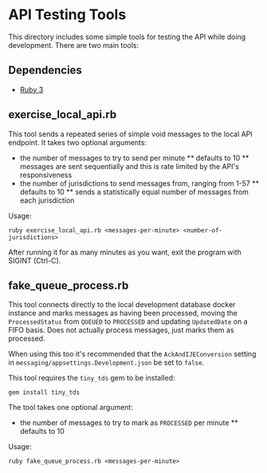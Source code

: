 # API Testing Tools

This directory includes some simple tools for testing the API while doing development. There are two main tools:

## Dependencies

- [Ruby 3](https://www.ruby-lang.org/en/downloads/)

## exercise_local_api.rb

This tool sends a repeated series of simple void messages to the local API endpoint. It takes two optional arguments:

* the number of messages to try to send per minute
** defaults to 10
** messages are sent sequentially and this is rate limited by the API's responsiveness
* the number of jurisdictions to send messages from, ranging from 1-57
** defaults to 10
** sends a statistically equal number of messages from each jurisdiction

Usage:

```
ruby exercise_local_api.rb <messages-per-minute> <number-of-jurisdictions>
```

After running it for as many minutes as you want, exit the program with SIGINT (Ctrl-C).

## fake_queue_process.rb

This tool connects directly to the local development database docker instance and marks messages as having been processed, moving the `ProcessedStatus` from `QUEUED` to `PROCESSED` and updating `UpdatedDate` on a FIFO basis. Does not actually process messages, just marks them as processed.

When using this too it's recommended that the `AckAndIJEConversion` setting in `messaging/appsettings.Development.json` be set to `false`.

This tool requires the `tiny_tds` gem to be installed:

```
gem install tiny_tds
```

The tool takes one optional argument:

* the number of messages to try to mark as `PROCESSED` per minute
** defaults to 10

Usage:

```
ruby fake_queue_process.rb <messages-per-minute>
```

